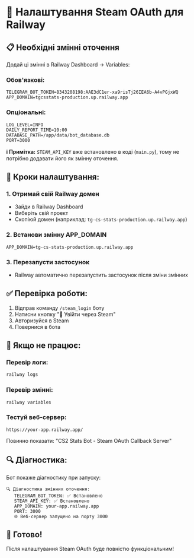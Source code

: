# 🔐 Налаштування Steam OAuth для Railway

## 📋 Необхідні змінні оточення

Додай ці змінні в Railway Dashboard → Variables:

### Обов'язкові:
```
TELEGRAM_BOT_TOKEN=8343208198:AAE3dC1er-xa9risTj26IEA6b-A4vPGjxWQ
APP_DOMAIN=tgcsstats-production.up.railway.app
```

### Опціональні:
```
LOG_LEVEL=INFO
DAILY_REPORT_TIME=10:00
DATABASE_PATH=/app/data/bot_database.db
PORT=3000
```

**ℹ️ Примітка:** `STEAM_API_KEY` вже встановлено в коді (`main.py`), тому не потрібно додавати його як змінну оточення.

## 🔧 Кроки налаштування:

### 1. Отримай свій Railway домен
- Зайди в Railway Dashboard
- Виберіть свій проект
- Скопіюй домен (наприклад: `tg-cs-stats-production.up.railway.app`)

### 2. Встанови змінну APP_DOMAIN
```
APP_DOMAIN=tg-cs-stats-production.up.railway.app
```

### 3. Перезапусти застосунок
- Railway автоматично перезапустить застосунок після зміни змінних

## ✅ Перевірка роботи:

1. Відправ команду `/steam_login` боту
2. Натисни кнопку "🔐 Увійти через Steam"
3. Авторизуйся в Steam
4. Повернися в бота

## 🐛 Якщо не працює:

### Перевір логи:
```bash
railway logs
```

### Перевір змінні:
```bash
railway variables
```

### Тестуй веб-сервер:
```
https://your-app.railway.app/
```
Повинно показати: "CS2 Stats Bot - Steam OAuth Callback Server"

## 🔍 Діагностика:

Бот покаже діагностику при запуску:
```
🔍 Діагностика змінних оточення:
   TELEGRAM_BOT_TOKEN: ✅ Встановлено
   STEAM_API_KEY: ✅ Встановлено  
   APP_DOMAIN: your-app.railway.app
   PORT: 3000
   🌐 Веб-сервер запущено на порту 3000
```

## 🚀 Готово!

Після налаштування Steam OAuth буде повністю функціональним!
